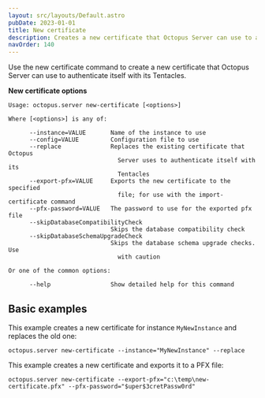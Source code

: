 ```yaml
---
layout: src/layouts/Default.astro
pubDate: 2023-01-01
title: New certificate
description: Creates a new certificate that Octopus Server can use to authenticate itself with its Tentacles
navOrder: 140
---
```


Use the new certificate command to create a new certificate that Octopus Server can use to authenticate itself with its Tentacles.

**New certificate options**

```
Usage: octopus.server new-certificate [<options>]

Where [<options>] is any of:

      --instance=VALUE       Name of the instance to use
      --config=VALUE         Configuration file to use
      --replace              Replaces the existing certificate that Octopus
                               Server uses to authenticate itself with its
                               Tentacles
      --export-pfx=VALUE     Exports the new certificate to the specified
                               file; for use with the import-certificate command
      --pfx-password=VALUE   The password to use for the exported pfx file
      --skipDatabaseCompatibilityCheck
                             Skips the database compatibility check
      --skipDatabaseSchemaUpgradeCheck
                             Skips the database schema upgrade checks. Use
                               with caution

Or one of the common options:

      --help                 Show detailed help for this command
```

## Basic examples

This example creates a new certificate for instance `MyNewInstance` and replaces the old one:
```
octopus.server new-certificate --instance="MyNewInstance" --replace
```

This example creates a new certificate and exports it to a PFX file:
```
octopus.server new-certificate --export-pfx="c:\temp\new-certificate.pfx" --pfx-password="$uper$3cretPassw0rd"
```
